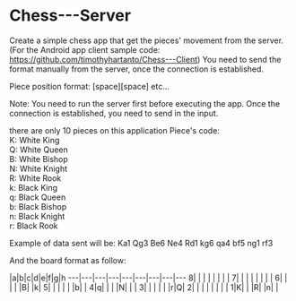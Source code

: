 # Chess---Server

Create a simple chess app that get the pieces' movement from the server.
(For the Android app client sample code: https://github.com/timothyhartanto/Chess---Client)
You need to send the format manually from the server, once the connection is established.

Piece position format: <piece code><horizontal position><vertical position>[space]<piece code><horizontal position><vertical position>[space]<piece code><horizontal position><vertical position> etc...

Note: You need to run the server first before executing the app.
Once the connection is established, you need to send in the input.

there are only 10 pieces on this application
Piece's code:</br>
K: White King</br>
Q: White Queen</br>
B: White Bishop</br>
N: White Knight</br>
R: White Rook</br>
k: Black King</br>
q: Black Queen</br>
b: Black Bishop</br>
n: Black Knight</br>
r: Black Rook</br>

Example of data sent will be:
Ka1 Qg3 Be6 Ne4 Rd1 kg6 qa4 bf5 ng1 rf3


And the board format as follow:

 |a|b|c|d|e|f|g|h
---|---|---|---|---|---|---|---|---
8| | | | | | | | 
7| | | | | | | | 
6| | | | |B| |k| 
5| | | | | |b| | 
4|q| | | |N| | | 
3| | | | | |r|Q| 
2| | | | | | | | 
1|K| | |R| |n| | 

